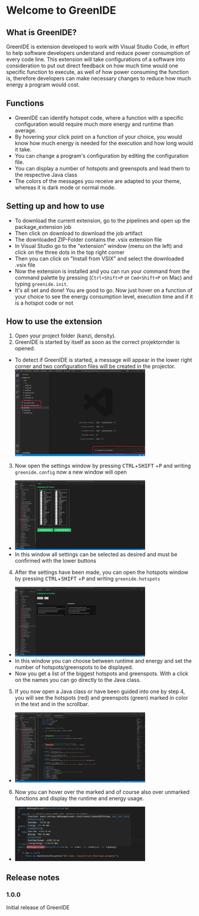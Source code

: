 
# Welcome to GreenIDE

  

## What is GreenIDE?
GreenIDE is extension developed to work with Visual Studio Code, in effort to help software developers understand and reduce power consumption of every code line. This extension will take configurations of a software into consideration to put out direct feedback on how much time would one specific function to execute, as well of how power consuming the function is, therefore developers can make necessary changes to reduce how much energy a program would cost.
  
## Functions
- GreenIDE can identify hotspot code, where a function with a specific configuration would require much more energy and runtime than average.
- By hovering your click point on a function of your choice, you would know how much energy is needed for the execution and how long would it take.
- You can change a program's configuration by editing the configuration file.
- You can display a number of hotspots and greenspots and lead them to the respective Java class 
- The colors of the messages you receive are adapted to your theme, whereas it is dark mode or normal mode.

## Setting up and how to use
- To download the current extension, go to the pipelines and open up the package_extension job
- Then click on download to download the job artifact
- The downloaded ZIP-Folder contains the .vsix extension file
- In Visual Studio  go to the "extension" window (menu on the left) and click on the three dots in the top right corner
- Then you can click on "Install from VSIX" and select the downloaded .vsix file
- Now the extension is installed and you can run your command from the command palette by pressing (`Ctrl+Shift+P` or `Cmd+Shift+P` on Mac) and typing `greenide.init`.
- It's all set and done! You are good to go. Now just hover on a function of your choice to see the energy consumption level, execution time and if it is a hotspot code or not

## How to use the extension
1. Open your project folder (kanzi, density).
2. GreenIDE is started by itself as soon as the correct projektornder is opened.
- To detect if GreenIDE is started, a message will appear in the lower right corner and two configuration files will be created in the projector. <img src="readme_screenshots/start_marked.png" width=350>
3. Now open the settings window by pressing <kbd>CTRL</kbd>+<kbd>SHIFT</kbd> +<kbd>P</kbd> and writing `greenide.config` now a new window will open
- <img src="readme_screenshots/settings_window.png" width=350>
- In this window all settings can be selected as desired and must be confirmed with the lower buttons
4. After the settings have been made, you can open the hotspots window by pressing <kbd>CTRL</kbd>+<kbd>SHIFT</kbd> +<kbd>P</kbd> and writing `greenide.hotspots`
- <img src="readme_screenshots/hotspots_window.png" width=350>
- In this window you can choose between runtime and energy and set the number of hotspots/greenspots to be displayed.
- Now you get a list of the biggest hotspots and greenspots. With a click on the names you can go directly to the Java class.
5. If you now open a Java class or have been guided into one by step 4, you will see the hotspots (red) and greenspots (green) marked in color in the text and in the scrollbar.
- <img src="readme_screenshots/code_sample.png" width=350>
6. Now you can hover over the marked and of course also over unmarked functions and display the runtime and energy usage.
- <img src="readme_screenshots/hover_sample.png" width=350>

## Release notes
### 1.0.0
Initial release of GreenIDE

  





  
